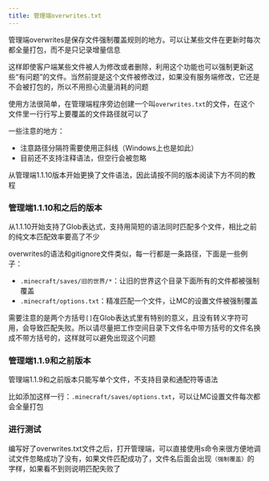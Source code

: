 ```yaml
---
title: 管理端overwrites.txt
---
```

管理端overwrites是保存文件强制覆盖规则的地方。可以让某些文件在更新时每次都全量打包，而不是只记录增量信息

这样即使客户端某些文件被人为修改或者删除，利用这个功能也可以强制更新这些“有问题”的文件。当然前提是这个文件被修改过，如果没有服务端修改，它还是不会被打包的，所以不用担心流量消耗的问题

使用方法很简单，在管理端程序旁边创建一个叫`overwrites.txt`的文件，在这个文件里一行行写上要覆盖的文件路径就可以了

一些注意的地方：

+ 注意路径分隔符需要使用正斜线（Windows上也是如此）
+ 目前还不支持注释语法，但空行会被忽略

从管理端1.1.10版本开始更换了文件语法，因此请按不同的版本阅读下方不同的教程

### 管理端1.1.10和之后的版本

从1.1.10开始支持了Glob表达式，支持用简短的语法同时匹配多个文件，相比之前的纯文本匹配效率要高了不少

overwrites的语法和gitignore文件类似，每一行都是一条路径，下面是一些例子：

+ `.minecraft/saves/旧的世界/*`：让旧的世界这个目录下面所有的文件都被强制覆盖
+ `.minecraft/options.txt`：精准匹配一个文件，让MC的设置文件被强制覆盖

需要注意的是两个方括号`[]`在Glob表达式里有特别的意义，且没有转义字符可用，会导致匹配失败。所以请尽量把工作空间目录下文件名中带方括号的文件名换成不带方括号的，这样就可以避免出现这个问题

### 管理端1.1.9和之前版本

管理端1.1.9和之前版本只能写单个文件，不支持目录和通配符等语法

比如添加这样一行：`.minecraft/saves/options.txt`，可以让MC设置文件每次都会全量打包

### 进行测试

编写好了overwrites.txt文件之后，打开管理端，可以直接使用s命令来很方便地调试文件忽略成功了没有，如果文件匹配成功了，文件名后面会出现`（强制覆盖）`的字样，如果看不到则说明匹配失败了